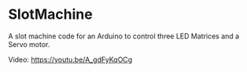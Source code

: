 # SlotMachine
 A slot machine code for an Arduino to control three LED Matrices and a Servo motor.
 
 Video: https://youtu.be/A_gdFyKqOCg
